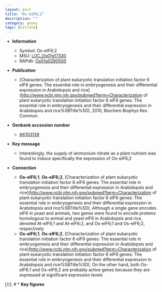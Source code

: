 ```yaml
---
layout: post
title: "Os-eIF6;2"
description: ""
category: genes
tags: [nitrate]
---
```


* **Information**  
    + Symbol: Os-eIF6;2  
    + MSU: [LOC_Os01g17330](http://rice.uga.edu/cgi-bin/ORF_infopage.cgi?orf=LOC_Os01g17330)  
    + RAPdb: [Os01g0280500](https://rapdb.dna.affrc.go.jp/locus/?name=Os01g0280500)  

* **Publication**  
    + [Characterization of plant eukaryotic translation initiation factor 6 eIF6 genes: The essential role in embryogenesis and their differential expression in Arabidopsis and rice](http://www.ncbi.nlm.nih.gov/pubmed?term=Characterization of plant eukaryotic translation initiation factor 6 eIF6 genes: The essential role in embryogenesis and their differential expression in Arabidopsis and rice%5BTitle%5D), 2010, Biochem Biophys Res Commun.

* **Genbank accession number**  
    + [AK103139](http://www.ncbi.nlm.nih.gov/nuccore/AK103139)

* **Key message**  
    + Interestingly, the supply of ammonium nitrate as a plant nutrient was found to induce specifically the expression of Os-eIF6;2

* **Connection**  
    + __Os-eIF6;1__, __Os-eIF6;2__, [Characterization of plant eukaryotic translation initiation factor 6 eIF6 genes: The essential role in embryogenesis and their differential expression in Arabidopsis and rice](http://www.ncbi.nlm.nih.gov/pubmed?term=Characterization of plant eukaryotic translation initiation factor 6 eIF6 genes: The essential role in embryogenesis and their differential expression in Arabidopsis and rice%5BTitle%5D), Although a single gene encodes eIF6 in yeast and animals, two genes were found to encode proteins homologous to animal and yeast eIF6 in Arabidopsis and rice, denoted At-eIF6;1 and At-eIF6;2, and Os-eIF6;1 and Os-eIF6;2, respectively
    + __Os-eIF6;1__, __Os-eIF6;2__, [Characterization of plant eukaryotic translation initiation factor 6 eIF6 genes: The essential role in embryogenesis and their differential expression in Arabidopsis and rice](http://www.ncbi.nlm.nih.gov/pubmed?term=Characterization of plant eukaryotic translation initiation factor 6 eIF6 genes: The essential role in embryogenesis and their differential expression in Arabidopsis and rice%5BTitle%5D), On the other hand, both Os-eIF6;1 and Os-eIF6;2 are probably active genes because they are expressed at significant expression levels

[//]: # * **Key figures**  


